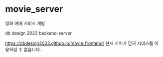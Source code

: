 # movie_server

영화 예매 서비스 개발

db design 2023 backend-server

https://dbdesign2023.github.io/movie_frontend/
현재 서버가 닫혀 서비스를 이용하실 수 없습니다.
